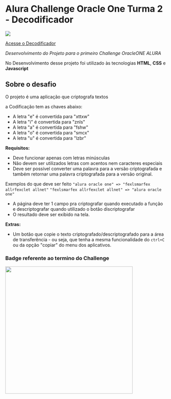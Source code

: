 

# Alura Challenge Oracle One Turma 2 - Decodificador

<div> <img src="https://c.tenor.com/2uyENRmiUt0AAAAC/coding.gif"/></div>

[Acesse o Decodificador](https://nplusmbr.github.io/decryptext/text-decode-alura-main/)

_Desenvolvimento do Projeto para o primeiro Challenge OracleONE ALURA_

No Desenvolvimento desse projeto foi utilizado às tecnologias **HTML**, **CSS** e **Javascript**

## Sobre o desafio

O projeto é uma aplicação que criptografa textos

a Codificação tem as chaves abaixo:
- A letra "e" é convertida para "xttxw"
- A letra "i" é convertida para "znls"
- A letra "a" é convertida para "fshw"
- A letra "o" é convertida para "smcx"
- A letra "u" é convertida para "lzbr"

**Requisitos:**
- Deve funcionar apenas com letras minúsculas
- Não devem ser utilizados letras com acentos nem caracteres especiais
- Deve ser possível converter uma palavra para a versão criptografada e também retornar uma palavra criptografada para a versão original. 

Exemplos do que deve ser feito
`"alura oracle one" => "fexlsmarfex allrfexclet allnet"`
`"fexlsmarfex allrfexclet allnet" => "alura oracle one"`

- A página deve ter 1 campo pra criptografar quando executado a função e descriptografar quando utilizado o botão discriptografar 
- O resultado deve ser exibido na tela.

**Extras:**
- Um botão que copie o texto criptografado/descriptografado para a área de transferência - ou seja, que tenha a mesma funcionalidade do `ctrl+C` ou da opção "copiar" do menu dos aplicativos.

### Badge referente ao termino do Challenge


<div> <img src="https://user-images.githubusercontent.com/51368071/166089412-8c28ae16-fed7-4b30-b38f-5b8562f0eee8.png" width="400"/></div>





